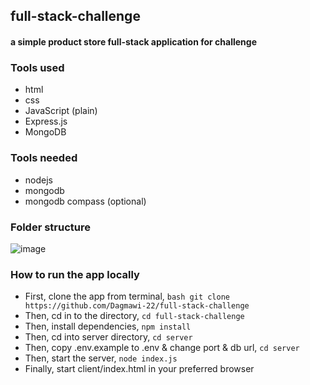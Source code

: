## full-stack-challenge

#### a simple product store full-stack application for challenge

### Tools used 
 - html
 - css
 - JavaScript (plain)
 - Express.js
 - MongoDB

### Tools needed 
 - nodejs
 - mongodb
 - mongodb compass (optional)

### Folder structure
![image](https://github.com/user-attachments/assets/7d67bf2b-45af-4a3c-8399-10eb8f5a0835)

### How to run the app locally

- First, clone the app from terminal,
   ```bash git clone https://github.com/Dagmawi-22/full-stack-challenge```
- Then, cd in to the directory,
   ```cd full-stack-challenge```
- Then, install dependencies,
   ```npm install```
- Then, cd into server directory,
   ```cd server```
- Then, copy .env.example to .env & change port & db url,
   ```cd server```
- Then, start the server,
   ```node index.js```
- Finally, start client/index.html in your preferred browser
